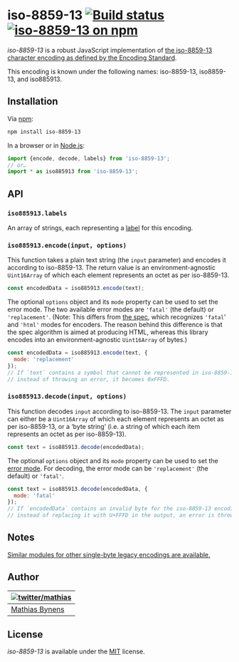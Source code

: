# iso-8859-13 [![Build status](https://github.com/mathiasbynens/iso-8859-13/workflows/run-checks/badge.svg)](https://github.com/mathiasbynens/iso-8859-13/actions?query=workflow%3Arun-checks) [![iso-8859-13 on npm](https://img.shields.io/npm/v/iso-8859-13)](https://www.npmjs.com/package/iso-8859-13)

_iso-8859-13_ is a robust JavaScript implementation of [the iso-8859-13 character encoding as defined by the Encoding Standard](https://encoding.spec.whatwg.org/#iso-8859-13).

This encoding is known under the following names: iso-8859-13, iso8859-13, and iso885913.

## Installation

Via [npm](https://www.npmjs.com/):

```bash
npm install iso-8859-13
```

In a browser or in [Node.js](https://nodejs.org/):

```js
import {encode, decode, labels} from 'iso-8859-13';
// or…
import * as iso885913 from 'iso-8859-13';
```

## API

### `iso885913.labels`

An array of strings, each representing a [label](https://encoding.spec.whatwg.org/#label) for this encoding.

### `iso885913.encode(input, options)`

This function takes a plain text string (the `input` parameter) and encodes it according to iso-8859-13. The return value is an environment-agnostic `Uint16Array` of which each element represents an octet as per iso-8859-13.

```js
const encodedData = iso885913.encode(text);
```

The optional `options` object and its `mode` property can be used to set the error mode. The two available error modes are `'fatal'` (the default) or `'replacement'`. (Note: This differs from [the spec](https://encoding.spec.whatwg.org/#error-mode), which recognizes `'fatal`' and `'html'` modes for encoders. The reason behind this difference is that the spec algorithm is aimed at producing HTML, whereas this library encodes into an environment-agnostic `Uint16Array` of bytes.)

```js
const encodedData = iso885913.encode(text, {
  mode: 'replacement'
});
// If `text` contains a symbol that cannot be represented in iso-8859-13,
// instead of throwing an error, it becomes 0xFFFD.
```

### `iso885913.decode(input, options)`

This function decodes `input` according to iso-8859-13. The `input` parameter can either be a `Uint16Array` of which each element represents an octet as per iso-8859-13, or a ‘byte string’ (i.e. a string of which each item represents an octet as per iso-8859-13).

```js
const text = iso885913.decode(encodedData);
```

The optional `options` object and its `mode` property can be used to set the [error mode](https://encoding.spec.whatwg.org/#error-mode). For decoding, the error mode can be `'replacement'` (the default) or `'fatal'`.

```js
const text = iso885913.decode(encodedData, {
  mode: 'fatal'
});
// If `encodedData` contains an invalid byte for the iso-8859-13 encoding,
// instead of replacing it with U+FFFD in the output, an error is thrown.
```

## Notes

[Similar modules for other single-byte legacy encodings are available.](https://www.npmjs.com/browse/keyword/legacy-encoding)

## Author

| [![twitter/mathias](https://gravatar.com/avatar/24e08a9ea84deb17ae121074d0f17125?s=70)](https://twitter.com/mathias "Follow @mathias on Twitter") |
|---|
| [Mathias Bynens](https://mathiasbynens.be/) |

## License

_iso-8859-13_ is available under the [MIT](https://mths.be/mit) license.
